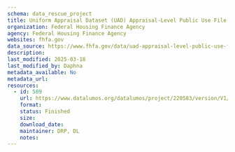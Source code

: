 ```yaml
---
schema: data_rescue_project 
title: Uniform Appraisal Dataset (UAD) Appraisal-Level Public Use File (PUF)
organization: Federal Housing Finance Agency
agency: Federal Housing Finance Agency
websites: fhfa.gov
data_source: https://www.fhfa.gov/data/uad-appraisal-level-public-use-file-puf
description: 
last_modified: 2025-03-18
last_modified_by: Daphna
metadata_available: No
metadata_url: 
resources:
  - id: 509
    url: https://www.datalumos.org/datalumos/project/220583/version/V1/view
    format: 
    status: Finished
    size: 
    download_date: 
    maintainer: DRP, DL
    notes: 
---
```


